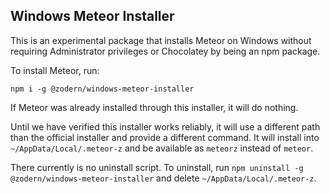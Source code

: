 ## Windows Meteor Installer

This is an experimental package that installs Meteor on Windows without requiring Administrator privileges or Chocolatey by being an npm package.

To install Meteor, run:
```
npm i -g @zodern/windows-meteor-installer
```

If Meteor was already installed through this installer, it will do nothing.

Until we have verified this installer works reliably, it will use a different path than the official installer and provide a different command. It will install into `~/AppData/Local/.meteor-z` and be available as `meteorz` instead of `meteor`.

There currently is no uninstall script. To uninstall, run `npm uninstall -g @zodern/windows-meteor-installer` and delete `~/AppData/Local/.meteor-z`.
